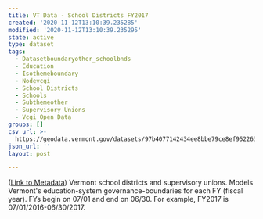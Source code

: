 ```yaml
---
title: VT Data - School Districts FY2017
created: '2020-11-12T13:10:39.235285'
modified: '2020-11-12T13:10:39.235295'
state: active
type: dataset
tags:
  - Datasetboundaryother_schoolbnds
  - Education
  - Isothemeboundary
  - Nodevcgi
  - School Districts
  - Schools
  - Subthemeother
  - Supervisory Unions
  - Vcgi Open Data
groups: []
csv_url: >-
  https://geodata.vermont.gov/datasets/97b4077142434ee8bbe79ce8ef952263_50.csv?outSR=%7B%22latestWkid%22%3A32145%2C%22wkid%22%3A32145%7D
json_url: ''
layout: post

---
```

(<a href='http://maps.vcgi.vermont.gov/gisdata/metadata/BoundaryOther_SCHOOLBNDS.htm' target='_blank'>Link to Metadata</a>) Vermont school districts and supervisory unions. Models Vermont's education-system governance-boundaries for each FY (fiscal year). FYs begin on 07/01 and end on 06/30. For example, FY2017 is 07/01/2016-06/30/2017.

